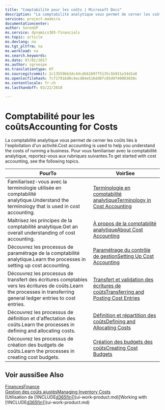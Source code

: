 ```yaml
---
title: "Comptabilité pour les coûts | Microsoft Docs"
description: "La comptabilité analytique vous permet de cerner les coûts liés à l'exploitation d'un activié. Pour vous familiariser avec la comptabilité analytique, reportez-vous aux rubriques suivantes."
services: project-madeira
documentationcenter: 
author: SorenGP
ms.service: dynamics365-financials
ms.topic: article
ms.devlang: na
ms.tgt_pltfrm: na
ms.workload: na
ms.search.keywords: 
ms.date: 07/01/2017
ms.author: sgroespe
ms.translationtype: HT
ms.sourcegitcommit: 2c13559bb3dc44cdb61697f5135c5b931e34d2a8
ms.openlocfilehash: 7cf17916d0c4acd84e516dd0fc05d9f40003038c
ms.contentlocale: fr-ch
ms.lasthandoff: 03/22/2018

---
```

# <a name="accounting-for-costs"></a><span data-ttu-id="19c74-104">Comptabilité pour les coûts</span><span class="sxs-lookup"><span data-stu-id="19c74-104">Accounting for Costs</span></span>
<span data-ttu-id="19c74-105">La comptabilité analytique vous permet de cerner les coûts liés à l'exploitation d'un activité.</span><span class="sxs-lookup"><span data-stu-id="19c74-105">Cost accounting is used to help you understand the costs of running a business.</span></span> <span data-ttu-id="19c74-106">Pour vous familiariser avec la comptabilité analytique, reportez-vous aux rubriques suivantes.</span><span class="sxs-lookup"><span data-stu-id="19c74-106">To get started with cost accounting, see the following topics.</span></span>  

|<span data-ttu-id="19c74-107">Pour</span><span class="sxs-lookup"><span data-stu-id="19c74-107">To</span></span>|<span data-ttu-id="19c74-108">Voir</span><span class="sxs-lookup"><span data-stu-id="19c74-108">See</span></span>|  
|--------|---------|  
|<span data-ttu-id="19c74-109">Familiarisez-vous avec la terminologie utilisée en comptabilité analytique.</span><span class="sxs-lookup"><span data-stu-id="19c74-109">Understand the terminology that is used in cost accounting.</span></span>|[<span data-ttu-id="19c74-110">Terminologie en comptabilité analytique</span><span class="sxs-lookup"><span data-stu-id="19c74-110">Terminology in Cost Accounting</span></span>](finance-terminology-in-cost-accounting.md)|  
|<span data-ttu-id="19c74-111">Maîtrisez les principes de la comptabilité analytique.</span><span class="sxs-lookup"><span data-stu-id="19c74-111">Get an overall understanding of cost accounting.</span></span>|[<span data-ttu-id="19c74-112">À propos de la comptabilité analytique</span><span class="sxs-lookup"><span data-stu-id="19c74-112">About Cost Accounting</span></span>](finance-about-cost-accounting.md)|  
|<span data-ttu-id="19c74-113">Découvrez les processus de paramétrage de la comptabilité analytique.</span><span class="sxs-lookup"><span data-stu-id="19c74-113">Learn the processes in setting up cost accounting.</span></span>|[<span data-ttu-id="19c74-114">Paramétrage du contrôle de gestion</span><span class="sxs-lookup"><span data-stu-id="19c74-114">Setting Up Cost Accounting</span></span>](finance-set-up-cost-accounting.md)|  
|<span data-ttu-id="19c74-115">Découvrez les processus de transfert des écritures comptables vers les écritures de coûts.</span><span class="sxs-lookup"><span data-stu-id="19c74-115">Learn the processes in transferring general ledger entries to cost entries.</span></span>|[<span data-ttu-id="19c74-116">Transfert et validation des écritures de coûts</span><span class="sxs-lookup"><span data-stu-id="19c74-116">Transferring and Posting Cost Entries</span></span>](finance-transfer-and-post-cost-entries.md)|  
|<span data-ttu-id="19c74-117">Découvrez les processus de définition et d'affectation des coûts.</span><span class="sxs-lookup"><span data-stu-id="19c74-117">Learn the processes in defining and allocating costs.</span></span>|[<span data-ttu-id="19c74-118">Définition et répartition des coûts</span><span class="sxs-lookup"><span data-stu-id="19c74-118">Defining and Allocating Costs</span></span>](finance-define-and-allocate-costs.md)|  
|<span data-ttu-id="19c74-119">Découvrez les processus de création des budgets de coûts.</span><span class="sxs-lookup"><span data-stu-id="19c74-119">Learn the processes in creating cost budgets.</span></span>|[<span data-ttu-id="19c74-120">Création des budgets des coûts</span><span class="sxs-lookup"><span data-stu-id="19c74-120">Creating Cost Budgets</span></span>](finance-create-cost-budgets.md)|  

## <a name="see-also"></a><span data-ttu-id="19c74-121">Voir aussi</span><span class="sxs-lookup"><span data-stu-id="19c74-121">See Also</span></span>  
[<span data-ttu-id="19c74-122">Finances</span><span class="sxs-lookup"><span data-stu-id="19c74-122">Finance</span></span>](finance.md)  
[<span data-ttu-id="19c74-123">Gestion des coûts ajustés</span><span class="sxs-lookup"><span data-stu-id="19c74-123">Managing Inventory Costs</span></span>](finance-manage-inventory-costs.md)  
<span data-ttu-id="19c74-124">[Utilisation de [!INCLUDE[d365fin](includes/d365fin_md.md)]](ui-work-product.md)</span><span class="sxs-lookup"><span data-stu-id="19c74-124">[Working with [!INCLUDE[d365fin](includes/d365fin_md.md)]](ui-work-product.md)</span></span>


